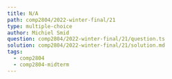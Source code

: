 ```yaml
---
title: N/A
path: comp2804/2022-winter-final/21
type: multiple-choice
author: Michiel Smid
question: comp2804/2022-winter-final/21/question.ts
solution: comp2804/2022-winter-final/21/solution.md
tags:
  - comp2804
  - comp2804-midterm
---
```

